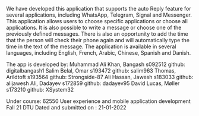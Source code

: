 We have developed this application that supports the auto Reply feature for several applications, including WhatsApp, Telegram, Signal and Messenger.
 This application allows users to choose specific applications or choose all applications.
It is also possible to write a message or choose one of the previously defined messages.
There is also an opportunity to add the time that the person will check their phone again and will automatically type the time in the text of the message.
  The application is available in several languages, including English, French, Arabic, Chinese, Spanish and Danish.

The app is developed by:
Muhammad Ali Khan, Bangash                  s092512        github: digitalbangash1
Salim Belal, Omar                           s193472        github: salim963
Thomas, Arildtoft                           s193564        github: Strongside-87
Ali Hassan, Jawesh                          s183033        github: alijawesh
Ali, Dadayev                                s172859        github: dadayev95
David Lucas, Møller                         s173210        github: XSystem32

Under course:
62550 User experience and mobile application development Fall 21
DTU
Dated and submitted on : 21-01-2022



